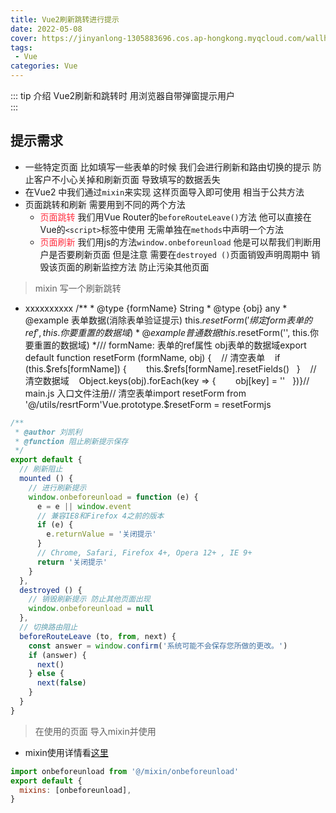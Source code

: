```yaml
---
title: Vue2刷新跳转进行提示
date: 2022-05-08
cover: https://jinyanlong-1305883696.cos.ap-hongkong.myqcloud.com/wallhaven-k75977.jpg
tags:
 - Vue
categories: Vue
---
```


::: tip 介绍
Vue2刷新和跳转时 用浏览器自带弹窗提示用户<br>
:::

<!-- more -->

## 提示需求

* 一些特定页面 比如填写一些表单的时候 我们会进行刷新和路由切换的提示 防止客户不小心关掉和刷新页面 导致填写的数据丢失
* 在Vue2 中我们通过`mixin`来实现 这样页面导入即可使用 相当于公共方法
* 页面跳转和刷新 需要用到不同的两个方法
  * <font color =#ff3040>页面跳转</font> 我们用Vue Router的`beforeRouteLeave()`方法 他可以直接在Vue的`<script>`标签中使用 无需单独在`methods`中声明一个方法
  * <font color =#ff3040>页面刷新</font>  我们用js的方法`window.onbeforeunload` 他是可以帮我们判断用户是否要刷新页面 但是注意 需要在`destroyed ()`页面销毁声明周期中 销毁该页面的刷新监控方法 防止污染其他页面

> mixin 写一个刷新跳转 

* xxxxxxxxxx /** * @type {formName} String * @type {obj} any * @example 表单数据(消除表单验证提示) this.$resetForm('绑定form表单的ref', this.你要重置的数据域) * @example 普通数据 this.$resetForm('', this.你要重置的数据域) */// formName: 表单的ref属性  obj表单的数据域export default function resetForm (formName, obj) {    // 清空表单    if (this.$refs[formName]) {        this.$refs[formName].resetFields()    }    // 清空数据域    Object.keys(obj).forEach(key => {        obj[key] = ''    })}​// main.js 入口文件注册// 清空表单import resetForm from '@/utils/resrtForm'Vue.prototype.$resetForm = resetFormjs

```js
/**
 * @author 刘凯利
 * @function 阻止刷新提示保存
 */
export default {
  // 刷新阻止
  mounted () {
    // 进行刷新提示
    window.onbeforeunload = function (e) {
      e = e || window.event
      // 兼容IE8和Firefox 4之前的版本
      if (e) {
        e.returnValue = '关闭提示'
      }
      // Chrome, Safari, Firefox 4+, Opera 12+ , IE 9+
      return '关闭提示'
    }
  },
  destroyed () {
    // 销毁刷新提示 防止其他页面出现
    window.onbeforeunload = null
  },
  // 切换路由阻止
  beforeRouteLeave (to, from, next) {
    const answer = window.confirm('系统可能不会保存您所做的更改。')
    if (answer) {
      next()
    } else {
      next(false)
    }
  }
}
```

> 在使用的页面 导入mixin并使用

* mixin使用详情看[这里](../Vue3/1.8_Vue3_mixin)

```js
import onbeforeunload from '@/mixin/onbeforeunload'
export default {
  mixins: [onbeforeunload],
}
```





